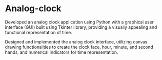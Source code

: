 # Analog-clock
Developed an analog clock application using Python with a graphical user interface (GUI) built using Tkinter library, providing a visually appealing and functional representation of time.

Designed and implemented the analog clock interface, utilizing canvas drawing functionalities to create the clock face, hour, minute, and second hands, and numerical indicators for time representation.
